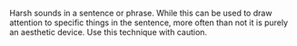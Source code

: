Harsh sounds in a sentence or phrase. While this can be used to draw attention to specific things in the sentence, more often than not it is purely an aesthetic device. Use this technique with caution.